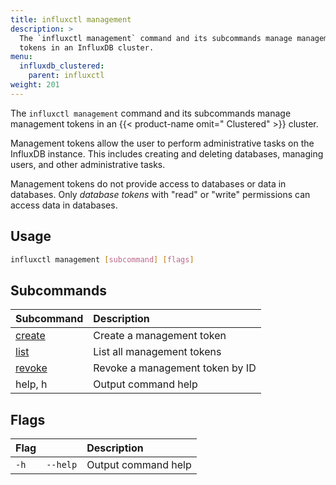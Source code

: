 ```yaml
---
title: influxctl management
description: >
  The `influxctl management` command and its subcommands manage management
  tokens in an InfluxDB cluster.
menu:
  influxdb_clustered:
    parent: influxctl
weight: 201
---
```


The `influxctl management` command and its subcommands manage management tokens
in an {{< product-name omit=" Clustered" >}} cluster.

Management tokens allow the user to perform administrative tasks on the
InfluxDB instance. This includes creating and deleting databases, managing
users, and other administrative tasks.

Management tokens do not provide access to databases or data in databases.
Only _database tokens_ with "read" or "write" permissions can access data in
databases.

## Usage

```sh
influxctl management [subcommand] [flags]
```

## Subcommands

| Subcommand                                                               | Description                     |
| :----------------------------------------------------------------------- | :------------------------------ |
| [create](/influxdb/clustered/reference/cli/influxctl/management/create/) | Create a management token       |
| [list](/influxdb/clustered/reference/cli/influxctl/management/list/)     | List all management tokens      |
| [revoke](/influxdb/clustered/reference/cli/influxctl/management/revoke/) | Revoke a management token by ID |
| help, h                                                                  | Output command help             |

## Flags

| Flag |          | Description         |
| :--- | :------- | :------------------ |
| `-h` | `--help` | Output command help |
